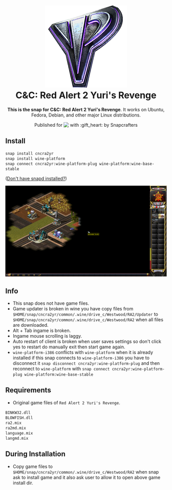 <h1 align="center">
  <img src="snap/gui/cncra2yr.png" alt="C&C: Red Alert 2 Yuri's Revenge">
  <br />
  C&C: Red Alert 2 Yuri's Revenge
</h1>

<p align="center"><b>This is the snap for C&C: Red Alert 2 Yuri's Revenge</b>. It works on Ubuntu, Fedora, Debian, and other major Linux
distributions.</p>

<p align="center">Published for <img src="http://anything.codes/slack-emoji-for-techies/emoji/tux.png" align="top" width="24" /> with :gift_heart: by Snapcrafters</p>

## Install

    snap install cncra2yr
    snap install wine-platform
    snap connect cncra2yr:wine-platform-plug wine-platform:wine-base-stable

([Don't have snapd installed?](https://snapcraft.io/docs/core/install))

![C&C: Red Alert 2 Yuri's Revenge](screenshot.png?raw=true "C&C: Red Alert 2 Yuri's Revenge")

## Info
 * This snap does not have game files.
 * Game updater is broken in wine you have copy files from `$HOME/snap/cncra2yr/common/.wine/drive_c/Westwood/RA2/Updater` to `$HOME/snap/cncra2yr/common/.wine/drive_c/Westwood/RA2` when all files are downloaded.
 * Alt + Tab ingame is broken.
 * Ingame mouse scrolling is laggy.
 * Auto restart of client is broken when user saves settings so don't click yes to restart do manually exit then start game again.
 * `wine-platform-i386` conflicts with `wine-platform` when it is already installed if this snap connects to `wine-platform-i386` you have to disconnect it `snap disconnect cncra2yr:wine-platform-plug` and then reconnect to `wine-platform` with `snap connect cncra2yr:wine-platform-plug wine-platform:wine-base-stable`


## Requirements
 * Original game files of `Red Alert 2 Yuri's Revenge`.
```
BINKW32.dll
BLOWFISH.dll
ra2.mix
ra2md.mix
language.mix
langmd.mix
```
## During Installation
 * Copy game files to `$HOME/snap/cncra2yr/common/.wine/drive_c/Westwood/RA2` when snap ask to install game and it also ask user to allow it to open above game install dir.
